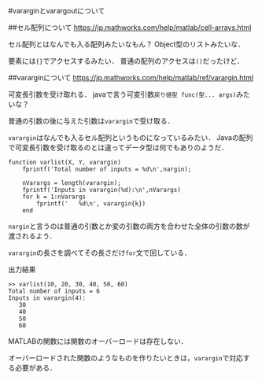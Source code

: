 #vararginとvarargoutについて

##セル配列について
https://jp.mathworks.com/help/matlab/cell-arrays.html

セル配列とはなんでも入る配列みたいなもん？
Object型のリストみたいな．

要素には`{}`でアクセスするみたい．
普通の配列のアクセスは`()`だったけど．


##vararginについて
https://jp.mathworks.com/help/matlab/ref/varargin.html

可変長引数を受け取れる．
javaで言う可変引数`戻り値型 func(型... args)`みたいな？

普通の引数の後に与えた引数は`varargin`で受け取る．

`varargin`はなんでも入るセル配列というものになっているみたい．
Javaの配列で可変長引数を受け取るのとは違ってデータ型は何でもありのようだ．


    function varlist(X, Y, varargin)
        fprintf('Total number of inputs = %d\n',nargin);

        nVarargs = length(varargin);
        fprintf('Inputs in varargin(%d):\n',nVarargs)
        for k = 1:nVarargs
            fprintf('   %d\n', varargin{k})
        end

`nargin`と言うのは普通の引数とか変の引数の両方を合わせた全体の引数の数が渡されるよう．

`varargin`の長さを調べてその長さだけ`for`文で回している．

出力結果

    >> varlist(10, 20, 30, 40, 50, 60)
    Total number of inputs = 6
    Inputs in varargin(4):
       30
       40
       50
       60


MATLABの関数には関数のオーバーロードは存在しない．

オーバーロードされた関数のようなものを作りたいときは，`varargin`で対応する必要がある．
